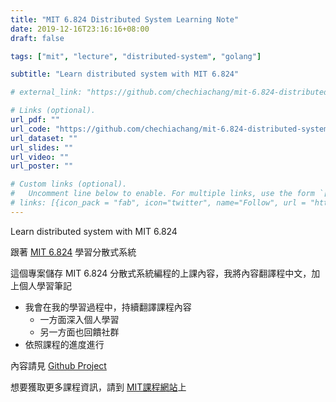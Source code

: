 ```yaml
---
title: "MIT 6.824 Distributed System Learning Note"
date: 2019-12-16T23:16:16+08:00
draft: false

tags: ["mit", "lecture", "distributed-system", "golang"]

subtitle: "Learn distributed system with MIT 6.824"

# external_link: "https://github.com/chechiachang/mit-6.824-distributed-system"

# Links (optional).
url_pdf: ""
url_code: "https://github.com/chechiachang/mit-6.824-distributed-system"
url_dataset: ""
url_slides: ""
url_video: ""
url_poster: ""

# Custom links (optional).
#   Uncomment line below to enable. For multiple links, use the form `[{...}, {...}, {...}]`.
# links: [{icon_pack = "fab", icon="twitter", name="Follow", url = "https://twitter.com"}]
---
```


Learn distributed system with MIT 6.824

跟著 [MIT 6.824](http://nil.csail.mit.edu/6.824/2018/general.html) 學習分散式系統


這個專案儲存 MIT 6.824 分散式系統編程的上課內容，我將內容翻譯程中文，加上個人學習筆記

* 我會在我的學習過程中，持續翻譯課程內容
  * 一方面深入個人學習
  * 另一方面也回饋社群
* 依照課程的進度進行

內容請見 [Github Project](https://github.com/chechiachang/mit-6.824-distributed-system)

想要獲取更多課程資訊，請到 [MIT課程網站](http://nil.csail.mit.edu/6.824/2018/general.html)上
